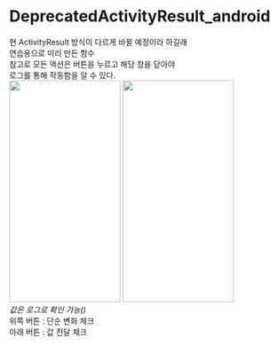 # DeprecatedActivityResult_android
현 ActivityResult 방식이 다르게 바뀔 예정이라 하길래<br>
연습용으로 미리 만든 함수 <br>
참고로 모든 액션은 버튼을 누르고 해당 창을 닫아야<br>
로그를 통해 작동함을 알 수 있다.<br>
<img src = "https://user-images.githubusercontent.com/33897259/145949764-ffc557df-c077-433a-9625-e871a2b45880.png" width = "200" height = "400">
<img src = "https://user-images.githubusercontent.com/33897259/145949759-83f89866-08f6-45a7-8040-54c53910aef7.png" width = "200" height = "400"><br>
*값은 로그로 확인 가능()*<br>
위쪽 버튼 : 단순 변화 체크<br>
아래 버튼 : 값 전달 체크<br>

